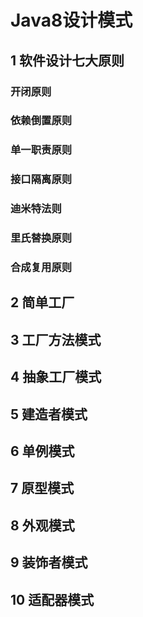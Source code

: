 # Java8设计模式

## 1 软件设计七大原则
### 开闭原则
### 依赖倒置原则
### 单一职责原则
### 接口隔离原则
### 迪米特法则
### 里氏替换原则
### 合成复用原则

## 2 简单工厂

## 3 工厂方法模式

## 4 抽象工厂模式

## 5 建造者模式

## 6 单例模式

## 7 原型模式

## 8 外观模式

## 9 装饰者模式

## 10 适配器模式

